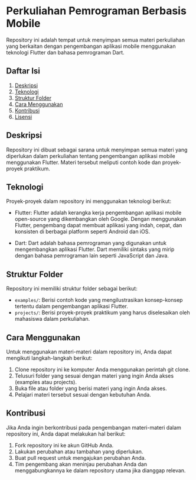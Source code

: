 # Perkuliahan Pemrograman Berbasis Mobile

Repository ini adalah tempat untuk menyimpan semua materi perkuliahan yang berkaitan dengan pengembangan aplikasi mobile menggunakan teknologi Flutter dan bahasa pemrograman Dart.

## Daftar Isi

1. [Deskripsi](#deskripsi)
2. [Teknologi](#teknologi)
3. [Struktur Folder](#struktur-folder)
4. [Cara Menggunakan](#cara-menggunakan)
5. [Kontribusi](#kontribusi)
6. [Lisensi](#lisensi)

## Deskripsi

Repository ini dibuat sebagai sarana untuk menyimpan semua materi yang diperlukan dalam perkuliahan tentang pengembangan aplikasi mobile menggunakan Flutter. Materi tersebut meliputi contoh kode dan proyek-proyek praktikum.

## Teknologi

Proyek-proyek dalam repository ini menggunakan teknologi berikut:

- Flutter: Flutter adalah kerangka kerja pengembangan aplikasi mobile open-source yang dikembangkan oleh Google. Dengan menggunakan Flutter, pengembang dapat membuat aplikasi yang indah, cepat, dan konsisten di berbagai platform seperti Android dan iOS.

- Dart: Dart adalah bahasa pemrograman yang digunakan untuk mengembangkan aplikasi Flutter. Dart memiliki sintaks yang mirip dengan bahasa pemrograman lain seperti JavaScript dan Java.

## Struktur Folder

Repository ini memiliki struktur folder sebagai berikut:

- `examples/`: Berisi contoh kode yang mengilustrasikan konsep-konsep tertentu dalam pengembangan aplikasi Flutter.
- `projects/`: Berisi proyek-proyek praktikum yang harus diselesaikan oleh mahasiswa dalam perkuliahan.

## Cara Menggunakan

Untuk menggunakan materi-materi dalam repository ini, Anda dapat mengikuti langkah-langkah berikut:

1. Clone repository ini ke komputer Anda menggunakan perintah git clone.
2. Telusuri folder yang sesuai dengan materi yang ingin Anda akses (examples atau projects).
3. Buka file atau folder yang berisi materi yang ingin Anda akses.
4. Pelajari materi tersebut sesuai dengan kebutuhan Anda.

## Kontribusi

Jika Anda ingin berkontribusi pada pengembangan materi-materi dalam repository ini, Anda dapat melakukan hal berikut:

1. Fork repository ini ke akun GitHub Anda.
2. Lakukan perubahan atau tambahan yang diperlukan.
3. Buat pull request untuk mengajukan perubahan Anda.
4. Tim pengembang akan meninjau perubahan Anda dan menggabungkannya ke dalam repository utama jika dianggap relevan.
